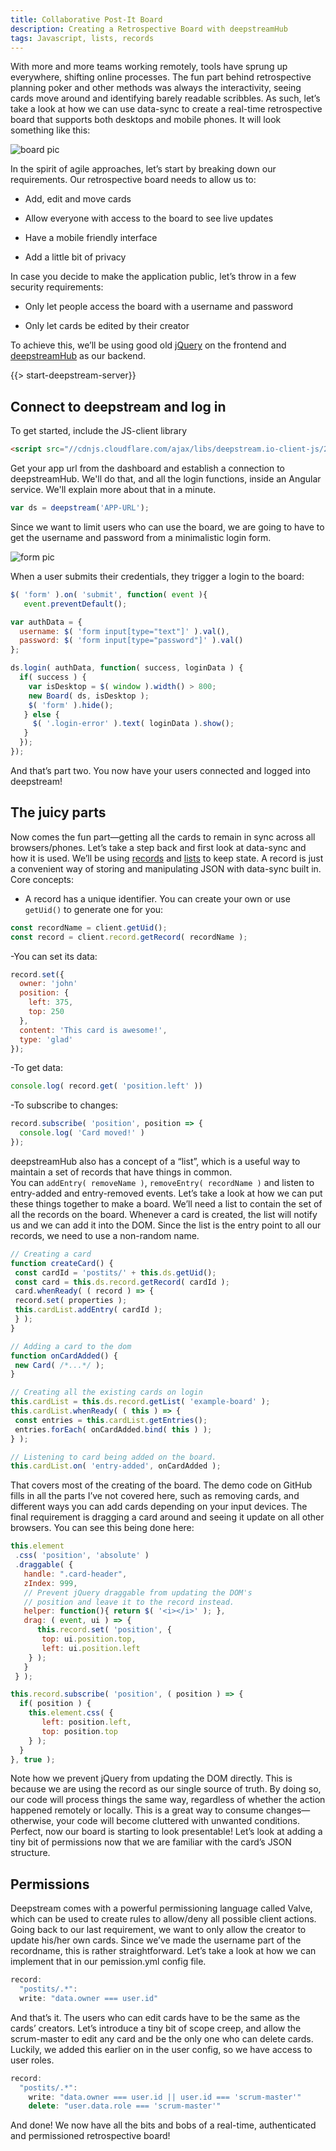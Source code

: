 ```yaml
---
title: Collaborative Post-It Board
description: Creating a Retrospective Board with deepstreamHub
tags: Javascript, lists, records
---
```

With more and more teams working remotely, tools have sprung up everywhere, shifting online processes. The fun part behind retrospective planning poker and other methods was always the interactivity, seeing cards move around and identifying barely readable scribbles.
As such, let’s take a look at how we can use data-sync to create a real-time retrospective board that supports both desktops and mobile phones. It will look something like this:

![board pic](board.png)

In the spirit of agile approaches, let’s start by breaking down our requirements. Our retrospective board needs to allow us to:

- Add, edit and move cards

- Allow everyone with access to the board to see live updates

- Have a mobile friendly interface

- Add a little bit of privacy

In case you decide to make the application public, let’s throw in a few security requirements:

- Only let people access the board with a username and password

- Only let cards be edited by their creator

To achieve this, we’ll be using good old [jQuery](https://jquery.com/) on the frontend and [deepstreamHub](https://deepstreamhub.com/) as our backend.


{{> start-deepstream-server}}

## Connect to deepstream and log in

To get started, include the JS-client library

```html
<script src="//cdnjs.cloudflare.com/ajax/libs/deepstream.io-client-js/2.1.1/deepstream.js"></script>
```

Get your app url from the dashboard and establish a connection to deepstreamHub. We'll do that, and all the login functions, inside an Angular service. We'll explain more about that in a minute.

```javascript
var ds = deepstream('APP-URL');
```


Since we want to limit users who can use the board, we are going to have to get the username and password from a minimalistic login form.

![form pic](form.png)

When a user submits their credentials, they trigger a login to the board:

```javascript
$( 'form' ).on( 'submit', function( event ){
   event.preventDefault();

var authData = {
  username: $( 'form input[type="text"]' ).val(),
  password: $( 'form input[type="password"]' ).val()
};

ds.login( authData, function( success, loginData ) {
  if( success ) {
    var isDesktop = $( window ).width() > 800;
    new Board( ds, isDesktop );
    $( 'form' ).hide();
   } else {
     $( '.login-error' ).text( loginData ).show();
   }
  });
});

```
And that’s part two. You now have your users connected and logged into deepstream!


## The juicy parts

Now comes the fun part—getting all the cards to remain in sync across all browsers/phones. Let’s take a step back and first look at data-sync and how it is used. We’ll be using [records](/tutorials/guides/records/) and [lists](/tutorials/guides/lists/) to keep state. A record is just a convenient way of storing and manipulating JSON with data-sync built in.
Core concepts: 

- A record has a unique identifier. You can create your own or use `getUid()`  to generate one for you: 

```javascript
const recordName = client.getUid();
const record = client.record.getRecord( recordName );
```

-You can set its data:
```javascript
record.set({
  owner: 'john'
  position: {
    left: 375,
    top: 250
  },
  content: 'This card is awesome!',
  type: 'glad'
});
```

-To get data:
```javascript
console.log( record.get( 'position.left' ))
```

-To subscribe to changes:
```javascript
record.subscribe( 'position', position => {
  console.log( 'Card moved!' )
});
```


deepstreamHub also has a concept of a “list”, which is a useful way to maintain a set of records that have things in common.  
You can `addEntry( removeName )`, `removeEntry( recordName )` and listen to entry-added and entry-removed events.
Let’s take a look at how we can put these things together to make a board. We’ll need a list to contain the set of all the records on the board. Whenever a card is created, the list will notify us and we can add it into the DOM. Since the list is the entry point to all our records, we need to use a non-random name.

```javascript
// Creating a card
function createCard() {
 const cardId = 'postits/' + this.ds.getUid();
 const card = this.ds.record.getRecord( cardId );
 card.whenReady( ( record ) => {
 record.set( properties );
 this.cardList.addEntry( cardId );
 } );
}

// Adding a card to the dom
function onCardAdded() {
 new Card( /*...*/ );
}

// Creating all the existing cards on login
this.cardList = this.ds.record.getList( 'example-board' );
this.cardList.whenReady( ( this ) => {
 const entries = this.cardList.getEntries();
 entries.forEach( onCardAdded.bind( this ) );
} );

// Listening to card being added on the board.
this.cardList.on( 'entry-added', onCardAdded );
```


That covers most of the creating of the board. The demo code on GitHub fills in all the parts I’ve not covered here, such as removing cards, and different ways you can add cards depending on your input devices.
The final requirement is dragging a card around and seeing it update on all other browsers. You can see this being done here:

```javascript
this.element
 .css( 'position', 'absolute' )
 .draggable( {
   handle: ".card-header",
   zIndex: 999,
   // Prevent jQuery draggable from updating the DOM's
   // position and leave it to the record instead.
   helper: function(){ return $( '<i></i>' ); },
   drag: ( event, ui ) => {
      this.record.set( 'position', {
       top: ui.position.top,
       left: ui.position.left
    } );
   }
 } );

this.record.subscribe( 'position', ( position ) => {
  if( position ) {
    this.element.css( {
       left: position.left,
       top: position.top
    } );
  }
}, true );
```


Note how we prevent jQuery from updating the DOM directly. This is because we are using the record as our single source of truth. By doing so, our code will process things the same way, regardless of whether the action happened remotely or locally. This is a great way to consume changes—otherwise, your code will become cluttered with unwanted conditions.
Perfect, now our board is starting to look presentable! Let’s look at adding a tiny bit of permissions now that we are familiar with the card’s JSON structure.

## Permissions

Deepstream comes with a powerful permissioning language called Valve, which can be used to create rules to allow/deny all possible client actions. Going back to our last requirement, we want to only allow the creator to update his/her own cards. Since we’ve made the username part of the recordname, this is rather straightforward. Let’s take a look at how we can implement that in our pemission.yml config file.

```javascript
record:
  "postits/.*":
  write: "data.owner === user.id"
```


And that’s it. The users who can edit cards have to be the same as the cards’ creators.
Let’s introduce a tiny bit of scope creep, and allow the scrum-master to edit any card and be the only one who can delete cards. Luckily, we added this earlier on in the user config, so we have access to user roles.

```javascript
record:
  "postits/.*":
    write: "data.owner === user.id || user.id === 'scrum-master'"
    delete: "user.data.role === 'scrum-master'"
```

And done! We now have all the bits and bobs of a real-time, authenticated and permissioned retrospective board!
